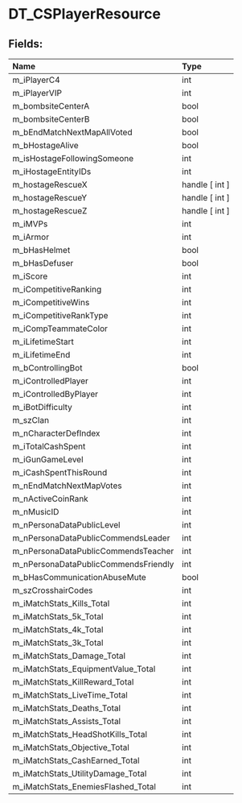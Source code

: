 # DT_CSPlayerResource

## Fields:

| Name | Type |
| :--- | :--- |
| m_iPlayerC4 | int |
| m_iPlayerVIP | int |
| m_bombsiteCenterA | bool |
| m_bombsiteCenterB | bool |
| m_bEndMatchNextMapAllVoted | bool |
| m_bHostageAlive | bool |
| m_isHostageFollowingSomeone | int |
| m_iHostageEntityIDs | int |
| m_hostageRescueX | handle [ int ] |
| m_hostageRescueY | handle [ int ] |
| m_hostageRescueZ | handle [ int ] |
| m_iMVPs | int |
| m_iArmor | int |
| m_bHasHelmet | bool |
| m_bHasDefuser | bool |
| m_iScore | int |
| m_iCompetitiveRanking | int |
| m_iCompetitiveWins | int |
| m_iCompetitiveRankType | int |
| m_iCompTeammateColor | int |
| m_iLifetimeStart | int |
| m_iLifetimeEnd | int |
| m_bControllingBot | bool |
| m_iControlledPlayer | int |
| m_iControlledByPlayer | int |
| m_iBotDifficulty | int |
| m_szClan | int |
| m_nCharacterDefIndex | int |
| m_iTotalCashSpent | int |
| m_iGunGameLevel | int |
| m_iCashSpentThisRound | int |
| m_nEndMatchNextMapVotes | int |
| m_nActiveCoinRank | int |
| m_nMusicID | int |
| m_nPersonaDataPublicLevel | int |
| m_nPersonaDataPublicCommendsLeader | int |
| m_nPersonaDataPublicCommendsTeacher | int |
| m_nPersonaDataPublicCommendsFriendly | int |
| m_bHasCommunicationAbuseMute | bool |
| m_szCrosshairCodes | int |
| m_iMatchStats_Kills_Total | int |
| m_iMatchStats_5k_Total | int |
| m_iMatchStats_4k_Total | int |
| m_iMatchStats_3k_Total | int |
| m_iMatchStats_Damage_Total | int |
| m_iMatchStats_EquipmentValue_Total | int |
| m_iMatchStats_KillReward_Total | int |
| m_iMatchStats_LiveTime_Total | int |
| m_iMatchStats_Deaths_Total | int |
| m_iMatchStats_Assists_Total | int |
| m_iMatchStats_HeadShotKills_Total | int |
| m_iMatchStats_Objective_Total | int |
| m_iMatchStats_CashEarned_Total | int |
| m_iMatchStats_UtilityDamage_Total | int |
| m_iMatchStats_EnemiesFlashed_Total | int |
